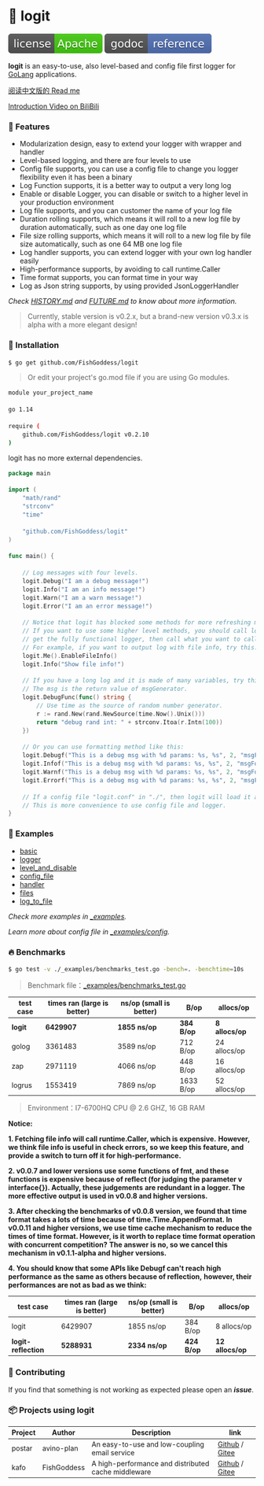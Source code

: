 # 📝 logit

[![License](_icon/license.svg)](https://www.apache.org/licenses/LICENSE-2.0.html)
[![Go Doc](_icon/godoc.svg)](https://pkg.go.dev/github.com/FishGoddess/logit?tab=doc)

**logit** is an easy-to-use, also level-based and config file first logger for [GoLang](https://golang.org) applications.

[阅读中文版的 Read me](./README.md)

[Introduction Video on BiliBili](https://www.bilibili.com/video/BV14t4y1y7rF)

### 🥇 Features

* Modularization design, easy to extend your logger with wrapper and handler
* Level-based logging, and there are four levels to use
* Config file supports, you can use a config file to change you logger flexibility even it has been a binary
* Log Function supports, it is a better way to output a very long log
* Enable or disable Logger, you can disable or switch to a higher level in your production environment
* Log file supports, and you can customer the name of your log file
* Duration rolling supports, which means it will roll to a new log file by duration automatically, such as one day one log file
* File size rolling supports, which means it will roll to a new log file by file size automatically, such as one 64 MB one log file
* Log handler supports, you can extend logger with your own log handler easily
* High-performance supports, by avoiding to call runtime.Caller
* Time format supports, you can format time in your way
* Log as Json string supports, by using provided JsonLoggerHandler

_Check [HISTORY.md](./HISTORY.md) and [FUTURE.md](./FUTURE.md) to know about more information._

> Currently, stable version is v0.2.x, but a brand-new version v0.3.x is alpha with a more elegant design!

### 🚀 Installation

```bash
$ go get github.com/FishGoddess/logit
```

> Or edit your project's go.mod file if you are using Go modules.

```bash
module your_project_name

go 1.14

require (
    github.com/FishGoddess/logit v0.2.10
)
```

logit has no more external dependencies.

```go
package main

import (
	"math/rand"
	"strconv"
	"time"

	"github.com/FishGoddess/logit"
)

func main() {

	// Log messages with four levels.
	logit.Debug("I am a debug message!")
	logit.Info("I am an info message!")
	logit.Warn("I am a warn message!")
	logit.Error("I am an error message!")

	// Notice that logit has blocked some methods for more refreshing method list.
	// If you want to use some higher level methods, you should call logit.Me() to
	// get the fully functional logger, then call what you want to call.
	// For example, if you want to output log with file info, try this:
	logit.Me().EnableFileInfo()
	logit.Info("Show file info!")

	// If you have a long log and it is made of many variables, try this:
	// The msg is the return value of msgGenerator.
	logit.DebugFunc(func() string {
		// Use time as the source of random number generator.
		r := rand.New(rand.NewSource(time.Now().Unix()))
		return "debug rand int: " + strconv.Itoa(r.Intn(100))
	})

	// Or you can use formatting method like this:
	logit.Debugf("This is a debug msg with %d params: %s, %s", 2, "msgFormat", "msgParams")
	logit.Infof("This is a debug msg with %d params: %s, %s", 2, "msgFormat", "msgParams")
	logit.Warnf("This is a debug msg with %d params: %s, %s", 2, "msgFormat", "msgParams")
	logit.Errorf("This is a debug msg with %d params: %s, %s", 2, "msgFormat", "msgParams")

	// If a config file "logit.conf" in "./", then logit will load it automatically.
	// This is more convenience to use config file and logger.
}
```

### 📖 Examples

* [basic](./_examples/basic.go)
* [logger](./_examples/logger.go)
* [level_and_disable](./_examples/level_and_disable.go)
* [config_file](./_examples/config_file.go)
* [handler](./_examples/handler.go)
* [files](./_examples/files.go)
* [log_to_file](./_examples/log_to_file.go)

_Check more examples in [_examples](./_examples)._

_Learn more about config file in [_examples/config](./_examples/config)._

### 🔥 Benchmarks

```bash
$ go test -v ./_examples/benchmarks_test.go -bench=. -benchtime=10s
```

> Benchmark file：[_examples/benchmarks_test.go](./_examples/benchmarks_test.go)

| test case | times ran (large is better) |  ns/op (small is better) | B/op | allocs/op |
| -----------|--------|-------------|-------------|-------------|
| **logit** | **6429907** | **1855 ns/op** | **384 B/op** | **8 allocs/op** |
| golog | 3361483 | 3589 ns/op | 712 B/op | 24 allocs/op |
| zap | 2971119 | 4066 ns/op | 448 B/op | 16 allocs/op |
| logrus | 1553419 | 7869 ns/op | 1633 B/op | 52 allocs/op |

> Environment：I7-6700HQ CPU @ 2.6 GHZ, 16 GB RAM

**Notice:**

**1. Fetching file info will call runtime.Caller, which is expensive.**
**However, we think file info is useful in check errors,**
**so we keep this feature, and provide a switch to turn off it for high-performance.**

**2. v0.0.7 and lower versions use some functions of fmt, and these functions is expensive**
**because of reflect (for judging the parameter v interface{}). Actually, these judgements**
**are redundant in a logger. The more effective output is used in v0.0.8 and higher versions.**

**3. After checking the benchmarks of v0.0.8 version, we found that time format takes a lots of time**
**because of time.Time.AppendFormat. In v0.0.11 and higher versions, we use time cache mechanism to**
**reduce the times of time format. However, is it worth to replace time format operation with concurrent competition?**
**The answer is no, so we cancel this mechanism in v0.1.1-alpha and higher versions.**

**4. You should know that some APIs like Debugf can't reach high performance as the same as others because of reflection,**
**however, their performances are not as bad as we think:**

| test case | times ran (large is better) |  ns/op (small is better) | B/op | allocs/op |
| -----------|--------|-------------|-------------|-------------|
| logit | 6429907 | 1855 ns/op | 384 B/op | 8 allocs/op |
| **logit-reflection** | **5288931** | **2334 ns/op** | **424 B/op** | **12 allocs/op** |

### 👥 Contributing

If you find that something is not working as expected please open an _**issue**_.

### 📦 Projects using logit

| Project | Author | Description | link |
| -----------|--------|-------------| ---------------- |
| postar | avino-plan | An easy-to-use and low-coupling email service | [Github](https://github.com/avino-plan/postar) / [Gitee](https://gitee.com/avino-plan/postar) |
| kafo | FishGoddess | A high-performance and distributed cache middleware | [Github](https://github.com/FishGoddess/kafo) / [Gitee](https://gitee.com/FishGoddess/kafo) |
